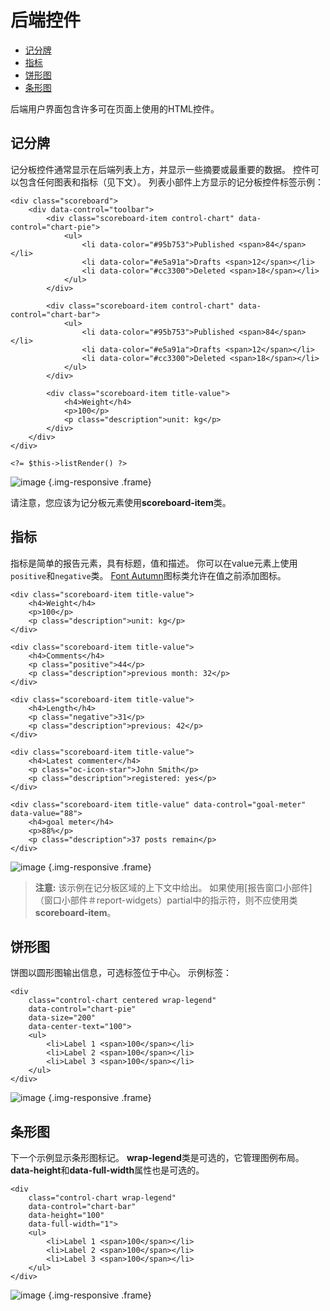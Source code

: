 # 后端控件

- [记分牌](#scoreboards)
- [指标](#indicators)
- [饼形图](#pie-chart)
- [条形图](#bar-chart)

后端用户界面包含许多可在页面上使用的HTML控件。

<a name="scoreboards"></a>
## 记分牌

记分板控件通常显示在后端列表上方，并显示一些摘要或最重要的数据。 控件可以包含任何图表和指标（见下文）。 列表小部件上方显示的记分板控件标签示例：

    <div class="scoreboard">
        <div data-control="toolbar">
            <div class="scoreboard-item control-chart" data-control="chart-pie">
                <ul>
                    <li data-color="#95b753">Published <span>84</span></li>
                    <li data-color="#e5a91a">Drafts <span>12</span></li>
                    <li data-color="#cc3300">Deleted <span>18</span></li>
                </ul>
            </div>

            <div class="scoreboard-item control-chart" data-control="chart-bar">
                <ul>
                    <li data-color="#95b753">Published <span>84</span></li>
                    <li data-color="#e5a91a">Drafts <span>12</span></li>
                    <li data-color="#cc3300">Deleted <span>18</span></li>
                </ul>
            </div>

            <div class="scoreboard-item title-value">
                <h4>Weight</h4>
                <p>100</p>
                <p class="description">unit: kg</p>
            </div>
        </div>
    </div>

    <?= $this->listRender() ?>

![image](https://github.com/octobercms/docs/blob/master/images/list-scoreboard.png?raw=true) {.img-responsive .frame}

请注意，您应该为记分板元素使用**scoreboard-item**类。

<a name="indicators"></a>
## 指标

指标是简单的报告元素，具有标题，值和描述。 你可以在value元素上使用`positive`和`negative`类。 [Font Autumn](http://daftspunk.github.io/Font-Autumn/)图标类允许在值之前添加图标。

    <div class="scoreboard-item title-value">
        <h4>Weight</h4>
        <p>100</p>
        <p class="description">unit: kg</p>
    </div>

    <div class="scoreboard-item title-value">
        <h4>Comments</h4>
        <p class="positive">44</p>
        <p class="description">previous month: 32</p>
    </div>

    <div class="scoreboard-item title-value">
        <h4>Length</h4>
        <p class="negative">31</p>
        <p class="description">previous: 42</p>
    </div>

    <div class="scoreboard-item title-value">
        <h4>Latest commenter</h4>
        <p class="oc-icon-star">John Smith</p>
        <p class="description">registered: yes</p>
    </div>

    <div class="scoreboard-item title-value" data-control="goal-meter" data-value="88">
        <h4>goal meter</h4>
        <p>88%</p>
        <p class="description">37 posts remain</p>
    </div>

![image](https://github.com/octobercms/docs/blob/master/images/name-title-indicators.png?raw=true) {.img-responsive .frame}

> **注意:** 该示例在记分板区域的上下文中给出。 如果使用[报告窗口小部件]（窗口小部件＃report-widgets）partial中的指示符，则不应使用类**scoreboard-item**。

<a name="pie-chart"></a>
## 饼形图

饼图以圆形图输出信息，可选标签位于中心。 示例标签：

    <div
        class="control-chart centered wrap-legend"
        data-control="chart-pie"
        data-size="200"
        data-center-text="100">
        <ul>
            <li>Label 1 <span>100</span></li>
            <li>Label 2 <span>100</span></li>
            <li>Label 3 <span>100</span></li>
        </ul>
    </div>

![image](https://github.com/octobercms/docs/blob/master/images/traffic-sources.png?raw=true) {.img-responsive .frame}

<a name="bar-chart"></a>
## 条形图

下一个示例显示条形图标记。 **wrap-legend**类是可选的，它管理图例布局。 **data-height**和**data-full-width**属性也是可选的。

    <div
        class="control-chart wrap-legend"
        data-control="chart-bar"
        data-height="100"
        data-full-width="1">
        <ul>
            <li>Label 1 <span>100</span></li>
            <li>Label 2 <span>100</span></li>
            <li>Label 3 <span>100</span></li>
        </ul>
    </div>

![image](https://github.com/octobercms/docs/blob/master/images/bar-chart.png?raw=true) {.img-responsive .frame}
